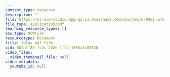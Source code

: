 ```yaml
---
content_type: resource
description: ''
file: https://ol-ocw-studio-app-qa.s3.amazonaws.com/courses/6-046j-introduction-to-algorithms-sma-5503-fall-2005/5b2aff85fc3c242e1ffc1668a2c8762b_zjUDy6a5vx4.pdf
file_type: application/pdf
learning_resource_types: []
ocw_type: OCWFile
resourcetype: Document
title: 3play pdf file
uid: 5b2aff85-fc3c-242e-1ffc-1668a2c8762b
video_files:
  video_thumbnail_file: null
video_metadata:
  youtube_id: null
---
```

